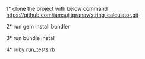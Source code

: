 1* clone the project with below command 
   https://github.com/iamsujitpranav/string_calculator.git

2* run gem install bundler 

3* run bundle install

4* ruby run_tests.rb 
